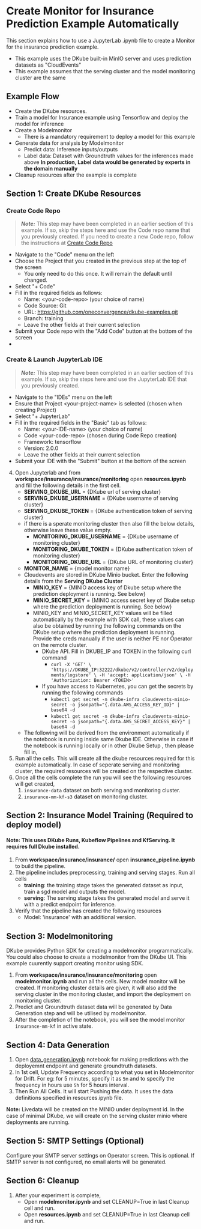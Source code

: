 # Create Monitor for Insurance Prediction Example Automatically

 This section explains how to use a JupyterLab .ipynb file to create a Monitor for the insurance prediction example.

 - This example uses the DKube built-in MinIO server and uses prediction datasets as "CloudEvents"
 - This example assumes that the serving cluster and the model monitoring cluster are the same

## Example Flow
 - Create the DKube resources.
 - Train a model for Insurance example using Tensorflow and deploy the model for inference
 - Create a Modelmonitor
   - There is a mandatory requirement to deploy a model for this example
 - Generate data for analysis by Modelmonitor
   - Predict data: Inference inputs/outputs
   - Label data:  Dataset with Groundtruth values for the inferences made above
  **In production, Label data would be generated by experts in the domain manually**
 - Cleanup resources after the example is complete

## Section 1: Create DKube Resources

### Create Code Repo

 > **_Note:_** This step may have been completed in an earlier section of this example.  If so, skip the steps here and use the Code repo name that you previously created.  If you need to create a new Code repo, follow the instructions at [Create Code Repo](../readme.md#create-project)
 - Navigate to the "Code" menu on the left
 - Choose the Project that you created in the previous step at the top of the screen
   - You only need to do this once.  It will remain the default until changed.
 - Select "+ Code"
 - Fill in the required fields as follows:
   - Name: \<your-code-repo\> (your choice of name)
   - Code Source: Git
   - URL: https://github.com/oneconvergence/dkube-examples.git
   - Branch: training
   - Leave the other fields at their current selection 
 - Submit your Code repo with the "Add Code" button at the bottom of the screen
 - 
### Create & Launch JupyterLab IDE

 > **_Note:_** This step may have been completed in an earlier section of this example.  If so, skip the steps here and use the JupyterLab IDE that you previously created.

- Navigate to the "IDEs" menu on the left
 - Ensure that Project \<your-project-name\> is selected (chosen when creating Project)
 - Select "+ JupyterLab"
 - Fill in the required fields in the "Basic" tab as follows:
   - Name: \<your-IDE-name\> (your choice of name)
   - Code \<your-code-repo\> (chosen during Code Repo creation)
   - Framework: tensorflow
   - Version: 2.0.0
   - Leave the other fields at their current selection 
 - Submit your IDE with the "Submit" button at the bottom of the screen
 
4. Open Jupyterlab and from **workspace/insurance/insurance/monitoring** open **resources.ipynb** and fill the following details in the first cell.
    - **SERVING_DKUBE_URL** = {DKube url of serving cluster}
    - **SERVING_DKUBE_USERNAME** = {DKube username of serving cluster}
    - **SERVING_DKUBE_TOKEN** = {DKube authentication token of serving cluster}
    - if there is a sperate monitoring cluster then also fill the below details, otherwise leave these value empty.
      - **MONITORING_DKUBE_USERNAME** = {DKube username of monitoring cluster}
      - **MONITORING_DKUBE_TOKEN** = {DKube authentication token of monitoring cluster}
      - **MONITORING_DKUBE_URL** = {DKube URL of monitoring cluster}
    - **MONITOR_NAME** = {model monitor name}
    - Cloudevents are stored in DKube Minio bucket. Enter the following details from the **Serving DKube Cluster**
      - **MINIO_KEY** = {MINIO access key of Dkube setup where the prediction deployment is running. See below}
      - **MINIO_SECRET_KEY** = {MINIO access secret key of Dkube setup where the prediction deployment is running. See below}
      - MINIO_KEY and MINIO_SECRET_KEY values will be filled automatically by the example with SDK call, these values can also be obtained by running the following commands on the DKube setup where the prediction deployment is running. Provide the creds manually if the user is neither PE nor Operator on the remote cluster.
        - DKube API. Fill in DKUBE_IP and TOKEN in the following curl command
          - `curl -X 'GET' \
              'https://DKUBE_IP:32222/dkube/v2/controller/v2/deployments/logstore' \
              -H 'accept: application/json' \
              -H 'Authorization: Bearer <TOKEN>'`
        - If you have access to Kubernetes, you can get the secrets by running the following commands
          - `kubectl get secret -n dkube-infra cloudevents-minio-secret -o jsonpath="{.data.AWS_ACCESS_KEY_ID}" | base64 -d`
          - `kubectl get secret -n dkube-infra cloudevents-minio-secret -o jsonpath="{.data.AWS_SECRET_ACCESS_KEY}" | base64 -d`
    - The following will be derived from the environment automatically if the notebook is running inside same Dkube IDE. Otherwise in case if the notebook is running locally or in other Dkube Setup , then please fill in, 
5. Run all the cells. This will create all the dkube resources required for this example automatically. In case of seperate serving and monitoring cluster, the required resources will be created on the respective cluster.
6. Once all the cells complete the run you will see the following resources will get created,
   1. `insurance-data` dataset on both serving and monitoring cluster.
   2. `insurance-mm-kf-s3` dataset on monitoring cluster.


## Section 2: Insurance Model Training (Required to deploy model)

#### Note: This uses DKube Runs, Kubeflow Pipelines and KfServing. It requires full Dkube installed. 

1. From **workspace/insurance/insurance/** open **insurance_pipeline.ipynb** to build the pipeline.
2. The pipeline includes preprocessing, training and serving stages. Run all cells
     - **training**: the training stage takes the generated dataset as input, train a sgd model and outputs the model.
     - **serving**: The serving stage takes the generated model and serve it with a predict endpoint for inference.
3. Verify that the pipeline has created the following resources
     - Model: 'insurance' with an additional version.

## Section 3: Modelmonitoring
DKube provides Python SDK for creating a modelmonitor programmatically. You could also choose to create a modelmonitor from the DKube UI. This example cuurently support creating monitor using SDK. 

1. From **workspace/insurance/insurance/monitoring** open **modelmonitor.ipynb** and run all the cells. New model monitor will be created. If monitoring cluster details are given, it will also add the serving cluster in the monitoring cluster, and import the deployment on monitoring cluster. 
2. Predict and Groundtruth dataset data will be generated by Data Generation step and will be utilised by modelmonitor.
3. After the completion of the notebook, you will see the model monitor `insurance-mm-kf` in active state.

## Section 4: Data Generation
1. Open [data_generation.ipynb](https://github.com/oneconvergence/dkube-examples/tree/monitoring/insurance_cloudevents/data_generation.ipynb) notebook for making predictions with the deployemnt endpoint and generate groundtruth datasets.
2. In 1st cell, Update Frequency according to what you set in Modelmonitor for Drift. For eg: for 5 minutes, specify it as `5m` and to specify the frequency in hours use `5h` for 5 hours interval.
3. Then Run All Cells. It will start Pushing the data. It uses the data definitions specified in resources.ipynb file.

**Note:** Livedata will be created on the MINIO under deployment id. In the case of minimal DKube, we will create on the serving cluster minio where deployments are running.

## Section 5: SMTP Settings (Optional)
Configure your SMTP server settings on Operator screen. This is optional. If SMTP server is not configured, no email alerts will be generated.

## Section 6: Cleanup
1. After your experiment is complete, 
   - Open **modelmonitor.ipynb** and set CLEANUP=True in last Cleanup cell and run.
   - Open **resources.ipynb** and set CLEANUP=True in last Cleanup cell and run.

